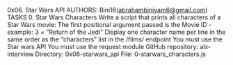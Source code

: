 0x06. Star Wars API
AUTHORS: Bini16(abrahambiniyam6@gmail.com)
TASKS
0. Star Wars Characters
Write a script that prints all characters of a Star Wars movie:
The first positional argument passed is the Movie ID - example: 3 = “Return of the Jedi”
Display one character name per line in the same order as the “characters” list in the /films/ endpoint
You must use the Star wars API
You must use the request module
GitHub repository: alx-interview
Directory: 0x06-starwars_api
File: 0-starwars_characters.js
